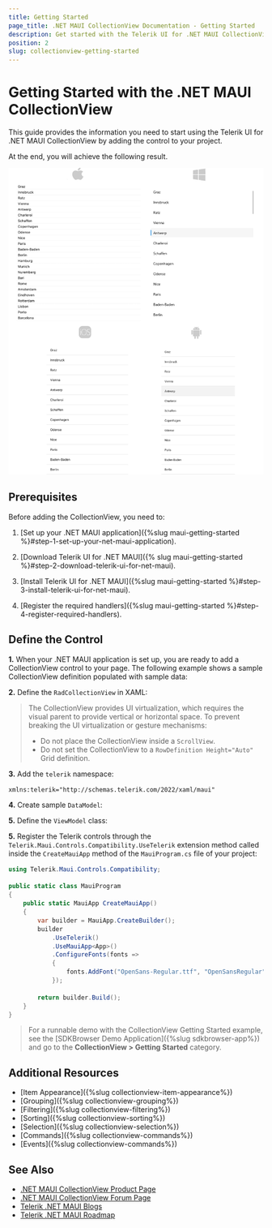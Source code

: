 ```yaml
---
title: Getting Started
page_title: .NET MAUI CollectionView Documentation - Getting Started
description: Get started with the Telerik UI for .NET MAUI CollectionView and add the control to your .NET MAUI project.
position: 2
slug: collectionview-getting-started
---
```


# Getting Started with the .NET MAUI CollectionView

This guide provides the information you need to start using the Telerik UI for .NET MAUI CollectionView by adding the control to your project.

At the end, you will achieve the following result.

![.NET MAUI CollectionView Getting Started](images/collectionview-getting-started.png)

## Prerequisites

Before adding the CollectionView, you need to:

1. [Set up your .NET MAUI application]({%slug maui-getting-started %}#step-1-set-up-your-net-maui-application).

1. [Download Telerik UI for .NET MAUI]({% slug maui-getting-started %}#step-2-download-telerik-ui-for-net-maui).

1. [Install Telerik UI for .NET MAUI]({%slug maui-getting-started %}#step-3-install-telerik-ui-for-net-maui).

1. [Register the required handlers]({%slug maui-getting-started %}#step-4-register-required-handlers).

## Define the Control

**1.** When your .NET MAUI application is set up, you are ready to add a CollectionView control to your page. The following example shows a sample CollectionView definition populated with sample data:

**2.** Define the `RadCollectionView` in XAML:

<snippet id='collectionview-gettingstarted-xaml'/>
<snippet id='collectionview-getting-started-csharp'/>

> The CollectionView provides UI virtualization, which requires the visual parent to provide vertical or horizontal space. To prevent breaking the UI virtualization or gesture mechanisms:
>* Do not place the CollectionView inside a `ScrollView`.
>* Do not set the CollectionView to a `RowDefinition Height="Auto"` Grid definition.

**3.** Add the `telerik` namespace:

```XAML
xmlns:telerik="http://schemas.telerik.com/2022/xaml/maui"
```

**4.** Create sample `DataModel`:

<snippet id='collectionview-datamodel' />

**5.** Define the `ViewModel` class:

<snippet id='collectionview-viewmodel' />

**5.** Register the Telerik controls through the `Telerik.Maui.Controls.Compatibility.UseTelerik` extension method called inside the `CreateMauiApp` method of the `MauiProgram.cs` file of your project:

```C#
using Telerik.Maui.Controls.Compatibility;

public static class MauiProgram
{
	public static MauiApp CreateMauiApp()
	{
		var builder = MauiApp.CreateBuilder();
		builder
			.UseTelerik()
			.UseMauiApp<App>()
			.ConfigureFonts(fonts =>
			{
				fonts.AddFont("OpenSans-Regular.ttf", "OpenSansRegular");
			});

		return builder.Build();
	}
}           
```

> For a runnable demo with the CollectionView Getting Started example, see the [SDKBrowser Demo Application]({%slug sdkbrowser-app%}) and go to the **CollectionView > Getting Started** category.

## Additional Resources

- [Item Appearance]({%slug collectionview-item-appearance%})
- [Grouping]({%slug collectionview-grouping%})
- [Filtering]({%slug collectionview-filtering%})
- [Sorting]({%slug collectionview-sorting%})
- [Selection]({%slug collectionview-selection%})
- [Commands]({%slug collectionview-commands%})
- [Events]({%slug collectionview-commands%})

## See Also

- [.NET MAUI CollectionView Product Page](https://www.telerik.com/maui-ui/listview)
- [.NET MAUI CollectionView Forum Page](https://www.telerik.com/forums/maui?tagId=1829)
- [Telerik .NET MAUI Blogs](https://www.telerik.com/blogs/mobile-net-maui)
- [Telerik .NET MAUI Roadmap](https://www.telerik.com/support/whats-new/maui-ui/roadmap)